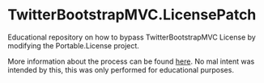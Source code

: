 TwitterBootstrapMVC.LicensePatch
================================

Educational repository on how to bypass TwitterBootstrapMVC License by modifying the Portable.License project.

More information about the process can be found [here](http://codebluedev.blogspot.com/2014/02/reversing-twitterbootstrapmvc-part-2.html). No mal intent was intended by this, this was only performed for educational purposes.
